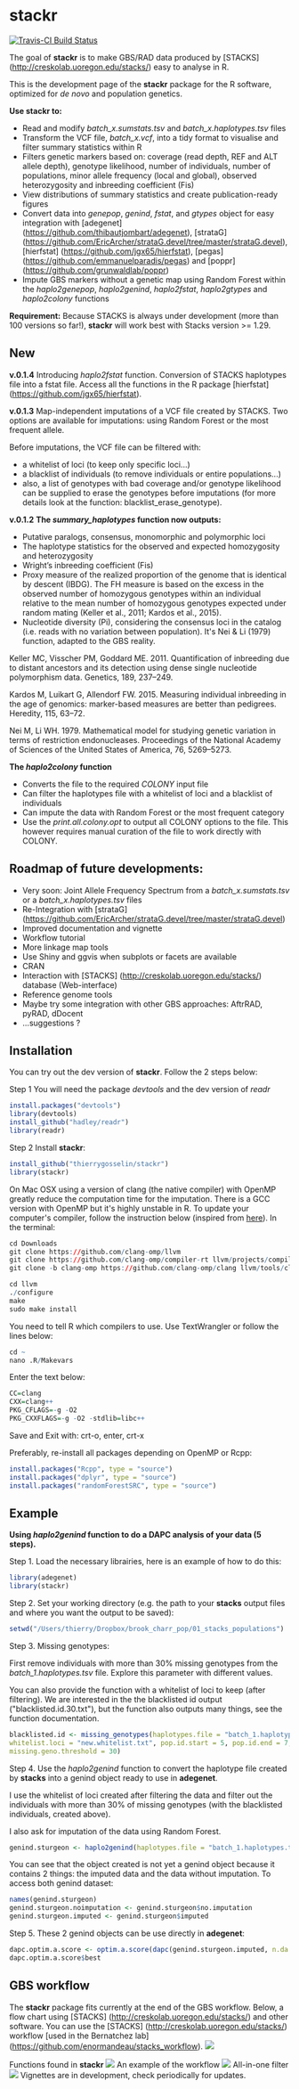 # stackr

[![Travis-CI Build Status](https://travis-ci.org/thierrygosselin/stackr.svg?branch=master)](https://travis-ci.org/thierrygosselin/stackr) 

The goal of **stackr** is to make GBS/RAD data produced by [STACKS] (http://creskolab.uoregon.edu/stacks/) easy to analyse in R.

This is the development page of the **stackr** package for the R software, optimized for *de novo* and population genetics.

**Use stackr to:**
* Read and modify *batch_x.sumstats.tsv* and *batch_x.haplotypes.tsv* files
* Transform the VCF file, *batch_x.vcf*, into a tidy format to visualise and filter summary statistics within R
* Filters genetic markers based on: coverage (read depth, REF and ALT allele depth), genotype likelihood, number of individuals, number of populations, minor allele frequency (local and global), observed heterozygosity and inbreeding coefficient (Fis)
* View distributions of summary statistics and create publication-ready figures
* Convert data into *genepop*, *genind*, *fstat*, and *gtypes* object for easy integration with [adegenet] (https://github.com/thibautjombart/adegenet), [strataG] (https://github.com/EricArcher/strataG.devel/tree/master/strataG.devel), [hierfstat] (https://github.com/jgx65/hierfstat), [pegas] (https://github.com/emmanuelparadis/pegas) and [poppr] (https://github.com/grunwaldlab/poppr)
* Impute GBS markers without a genetic map using Random Forest within the *haplo2genepop*, *haplo2genind*, *haplo2fstat*, *haplo2gtypes* and *haplo2colony* functions 

**Requirement:**
Because STACKS is always under development (more than 100 versions so far!), 
**stackr** will work best with Stacks version >= 1.29.

## New
**v.0.1.4**
Introducing *haplo2fstat* function.
Conversion of STACKS haplotypes file into a fstat file.
Access all the functions in the R package [hierfstat] (https://github.com/jgx65/hierfstat).

**v.0.1.3**
Map-independent imputations of a VCF file created by STACKS. 
Two options are available for imputations: using Random Forest or the most frequent allele.

Before imputations, the VCF file can be filtered with:

* a whitelist of loci (to keep only specific loci...)
* a blacklist of individuals (to remove individuals or entire populations...)
* also, a list of genotypes with bad coverage and/or genotype likelihood can be supplied to erase the genotypes before imputations (for more details look at the function: blacklist_erase_genotype).

**v.0.1.2**
**The *summary_haplotypes* function now outputs:**
* Putative paralogs, consensus, monomorphic and polymorphic loci
* The haplotype statistics for the observed and expected homozygosity and 
heterozygosity
* Wright’s inbreeding coefficient (Fis)
* Proxy measure of the realized proportion of the genome that is identical
by descent (IBDG). The FH measure is based on the excess in the observed number
of homozygous genotypes within an individual relative to the mean number of 
homozygous genotypes expected under random mating (Keller et al., 2011; 
Kardos et al., 2015).
* Nucleotide diversity (Pi), considering the consensus loci in the catalog 
(i.e. reads with no variation between population). It's Nei & Li (1979) 
function, adapted to the GBS reality.

Keller MC, Visscher PM, Goddard ME. 2011. Quantification of inbreeding due to 
distant ancestors and its detection using dense single nucleotide polymorphism
data. Genetics, 189, 237–249.

Kardos M, Luikart G, Allendorf FW. 2015. Measuring individual inbreeding in the 
age of genomics: marker-based measures are better than pedigrees. 
Heredity, 115, 63–72.

Nei M, Li WH. 1979. Mathematical model for studying genetic variation in terms
of restriction endonucleases. Proceedings of the National Academy of Sciences 
of the United States of America, 76, 5269–5273.

**The *haplo2colony* function**
* Converts the file to the required *COLONY* input file
* Can filter the haplotypes file with a whitelist of loci 
and a blacklist of individuals
* Can impute the data with Random Forest or the most frequent category
* Use the *print.all.colony.opt* to output all COLONY options to the file.
This however requires manual curation of the file to work directly with COLONY. 

## Roadmap of future developments:

* Very soon: Joint Allele Frequency Spectrum from a *batch_x.sumstats.tsv* or a *batch_x.haplotypes.tsv* files
* Re-Integration with [strataG] (https://github.com/EricArcher/strataG.devel/tree/master/strataG.devel)
* Improved documentation and vignette
* Workflow tutorial
* More linkage map tools
* Use Shiny and ggvis when subplots or facets are available
* CRAN
* Interaction with [STACKS] (http://creskolab.uoregon.edu/stacks/) database (Web-interface)
* Reference genome tools
* Maybe try some integration with other GBS approaches: AftrRAD, pyRAD, dDocent
* ...suggestions ?


## Installation
You can try out the dev version of **stackr**. Follow the 2 steps below:

Step 1 You will need the package *devtools* and the dev version of *readr*
```r
install.packages("devtools")
library(devtools)
install_github("hadley/readr")
library(readr)
```

Step 2 Install **stackr**:
```r
install_github("thierrygosselin/stackr")
library(stackr)
```

On Mac OSX using a version of clang (the native compiler) with OpenMP greatly reduce the computation time for the imputation. There is a GCC version with OpenMP but it's highly unstable in R. To update your computer's compiler, follow the instruction below (inspired from [here](https://clang-omp.github.io)). In the terminal:

```r
cd Downloads
git clone https://github.com/clang-omp/llvm
git clone https://github.com/clang-omp/compiler-rt llvm/projects/compiler-rt
git clone -b clang-omp https://github.com/clang-omp/clang llvm/tools/clang

cd llvm
./configure
make
sudo make install
```

You need to tell R which compilers to use. Use TextWrangler or follow the lines below:
```r
cd ~
nano .R/Makevars
```

Enter the text below:
```r
CC=clang
CXX=clang++
PKG_CFLAGS=-g -O2
PKG_CXXFLAGS=-g -O2 -stdlib=libc++
```
Save and Exit with: crt-o, enter, crt-x


Preferably, re-install all packages depending on OpenMP or Rcpp:

```r
install.packages("Rcpp", type = "source")
install.packages("dplyr", type = "source")
install.packages("randomForestSRC", type = "source")
```
## Example 

**Using *haplo2genind* function to do a DAPC analysis of your data (5 steps).**

Step 1. Load the necessary librairies, here is an example of how to do this:
```r
library(adegenet)
library(stackr)
```
Step 2. Set your working directory (e.g. the path to your **stacks** output files and 
where you want the output to be saved):

```r
setwd("/Users/thierry/Dropbox/brook_charr_pop/01_stacks_populations")
```
Step 3. Missing genotypes: 


First remove individuals with more than 30% missing genotypes 
from the *batch_1.haplotypes.tsv* file. Explore this parameter with different values. 


You can also provide the function with a whitelist of loci to keep (after filtering).
We are interested in the the blacklisted id output ("blacklisted.id.30.txt"),
but the function also outputs many things, see the function documentation.
```r
blacklisted.id <- missing_genotypes(haplotypes.file = "batch_1.haplotypes.tsv", 
whitelist.loci = "new.whitelist.txt", pop.id.start = 5, pop.id.end = 7, 
missing.geno.threshold = 30)
```

Step 4. Use the *haplo2genind* function to convert the haplotype file created by 
**stacks** into a genind object ready to use in **adegenet**. 

I use the whitelist of loci created after filtering the data and filter out the individuals with more than 30% of missing genotypes (with the blacklisted individuals, created above). 

I also ask for imputation of the data using Random Forest.

```r
genind.sturgeon <- haplo2genind(haplotypes.file = "batch_1.haplotypes.tsv", whitelist.loci = "my.whitelist.txt", blacklist.id = "blacklisted.id.30.txt", pop.levels = c("LSL", "DRM", "JEN", "LAN", "GRA", "BUR", "GUL", "LLI", "ANG", "WEI", "FOX", "HAY", "GOD", "CHU"), pop.id.start = 5, pop.id.end = 7, imputations = "rf", imputations.group = "populations", num.tree = 100, split.number = 100, iteration.rf = 10, verbose = FALSE)
```

You can see that the object created is not yet a genind object because it contains 2 things: the imputed data and the data without imputation. To access both genind dataset:
```r
names(genind.sturgeon)
genind.sturgeon.noimputation <- genind.sturgeon$no.imputation
genind.sturgeon.imputed <- genind.sturgeon$imputed
```

Step 5. These 2 genind objects can be use directly in **adegenet**:
```r
dapc.optim.a.score <- optim.a.score(dapc(genind.sturgeon.imputed, n.da = 100, n.pca = 50))
dapc.optim.a.score$best
```

## GBS workflow
The **stackr** package fits currently at the end of the GBS workflow. Below, a flow chart using [STACKS] (http://creskolab.uoregon.edu/stacks/) and other software. You can use the [STACKS] (http://creskolab.uoregon.edu/stacks/) workflow [used in the Bernatchez lab] (https://github.com/enormandeau/stacks_workflow). ![](vignettes/GBS_workflow.png)

Functions found in **stackr** ![](vignettes/stackr_functions.png)
An example of the workflow ![](vignettes/stackr_workflow.png)
All-in-one filter ![](vignettes/stackr_all-in-one_filters.png)
Vignettes are in development, check periodically for updates.
